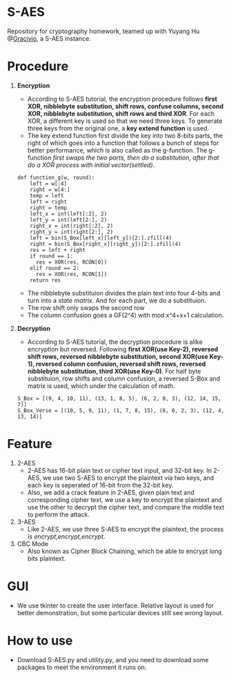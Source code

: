 # S-AES
Repository for cryptography homework, teamed up with Yuyang Hu @[Gracivio](https://github.com/Gracivio), a S-AES instance.

# Procedure
1. **Encryption**
    - According to S-AES tutorial, the encryption procedure follows **first XOR, nibblebyte substitution, shift rows, confuse columns, second XOR, nibblebyte substitution, shift rows and third XOR**. For each XOR, a different key is used so that we need three keys. To generate three keys from the original one, a **key extend function** is used.
    -  The key extend function first divide the key into two 8-bits parts, the right of which goes into a function that follows a bunch of steps for better performance, which is also called as the g-function. The g-function *first swaps the two parts, then do a substitution, after that do a XOR process with initial vector(settled)*.


      ```
      def function_g(w, round):
          left = w[:4]
          right = w[4:]
          temp = left
          left = right
          right = temp
          left_x = int(left[:2], 2)
          left_y = int(left[2:], 2)
          right_x = int(right[:2], 2)
          right_y = int(right[2:], 2)
          left = bin(S_Box[left_x][left_y])[2:].zfill(4)
          right = bin(S_Box[right_x][right_y])[2:].zfill(4)
          res = left + right
          if round == 1:
            res = XOR(res, RCON[0])
          elif round == 2:
            res = XOR(res, RCON[1])
          return res
      ```


    - The nibblebyte substituion divides the plain text into four 4-bits and turn into a *state matrix*. And for each part, we do a substituion.
    - The row shift only swaps the second row
    - The column confusion goes a GF(2^4) with mod x^4+x+1 calculation.

2. **Decryption**
    - According to S-AES tutorial, the decryption procedure is alike encryption but reversed. Following **first XOR(use Key-2), reversed shift rows, reversed nibblebyte substitution, second XOR(use Key-1), reversed column confusion, reversed shift rows, reversed nibblebyte substitution, third XOR(use Key-0)**. For half byte substituion, row shifts and column confusion, a reversed S-Box and matrix is used, which under the calculation of math.


    ```
    S_Box = [(9, 4, 10, 11), (13, 1, 8, 5), (6, 2, 0, 3), (12, 14, 15, 7)]
    S_Box_Verse = [(10, 5, 9, 11), (1, 7, 8, 15), (6, 0, 2, 3), (12, 4, 13, 14)]
    ```

# Feature
1. 2-AES
    - 2-AES has 16-bit plain text or cipher text input, and 32-bit key. In 2-AES, we use two S-AES to encrypt the plaintext via two keys, and each key is seperated of 16-bit from the 32-bit key.
    - Also, we add a crack feature in 2-AES, given plain text and corresponding cipher text, we use a key to encrypt the plaintext and use the other to decrypt the cipher text, and compare the middle text to perform the attack.
2. 3-AES
    - Like 2-AES, we use three S-AES to encrypt the plaintext, the process is *encrypt,encrypt,encrypt*.
3. CBC Mode
    - Also known as Cipher Block Chaining, which be able to encrypt long bits plaintext.
  
# GUI
- We use tkinter to create the user interface. Relative layout is used for better demonstration, but some particular devices still see wrong layout.

# How to use
- Download S-AES.py and utility.py, and you need to download some packages to meet the environment it runs on.

